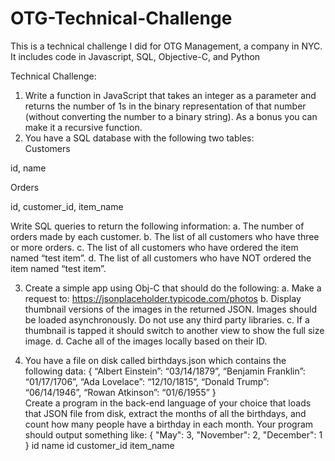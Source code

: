 # OTG-Technical-Challenge
This is a technical challenge I did for OTG Management, a company in NYC. It includes code in Javascript, SQL, Objective-C, and Python

Technical Challenge:
1. Write a function in JavaScript that takes an integer as a parameter and returns the number of 1s in the binary representation of that number (without converting the number to a binary string). As a bonus you can make it a recursive function. 
2. You have a SQL database with the following two tables:   
Customers

id,
name

Orders

id,
customer_id,
item_name

Write SQL queries to return the following information:
a. The number of orders made by each customer.
b. The list of all customers who have three or more orders.
c. The list of all customers who have ordered the item named “test item”.
d. The list of all customers who have NOT ordered the item named “test item”.

3. Create a simple app using Obj-C that should do the following:
a. Make a request to: https://jsonplaceholder.typicode.com/photos
b. Display thumbnail versions of the images in the returned JSON. Images should be loaded
asynchronously. Do not use any third party libraries.
c. If a thumbnail is tapped it should switch to another view to show the full size image.
d. Cache all of the images locally based on their ID. 

4. You have a file on disk called birthdays.json which contains the following data:  {
“Albert Einstein”: “03/14/1879”, “Benjamin Franklin”: “01/17/1706”, “Ada Lovelace”: “12/10/1815”, “Donald Trump”: “06/14/1946”, “Rowan Atkinson”: “01/6/1955”
}   
Create a program in the back-end language of your choice that loads that JSON file from disk, extract the months of all the birthdays, and count how many people have a birthday in each month. Your program should output something like:
{
"May": 3,
"November": 2,
"December": 1 }
   id
 name
    id
 customer_id
 item_name
  

